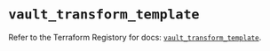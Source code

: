 # `vault_transform_template`

Refer to the Terraform Registory for docs: [`vault_transform_template`](https://registry.terraform.io/providers/hashicorp/vault/3.17.0/docs/resources/transform_template).
